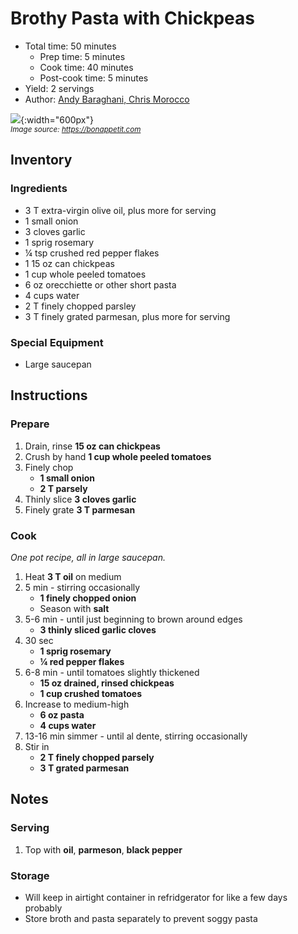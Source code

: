 # Brothy Pasta with Chickpeas

- Total time: 50 minutes
    - Prep time: 5 minutes
    - Cook time: 40 minutes
    - Post-cook time: 5 minutes
- Yield: 2 servings
- Author: [Andy Baraghani, Chris Morocco](https://www.bonappetit.com/recipe/brothy-pasta-with-chickpeas)

![](./hero.png){:width="600px"}
<br />
_<sup>Image source: <https://bonappetit.com></sup>_

## Inventory

### Ingredients

- 3 T extra-virgin olive oil, plus more for serving
- 1 small onion
- 3 cloves garlic
- 1 sprig rosemary
- ¼ tsp crushed red pepper flakes
- 1 15 oz can chickpeas
- 1 cup whole peeled tomatoes
- 6 oz orecchiette or other short pasta
- 4 cups water
- 2 T finely chopped parsley
- 3 T finely grated parmesan, plus more for serving

### Special Equipment

- Large saucepan

## Instructions

### Prepare

1. Drain, rinse **15 oz can chickpeas**
1. Crush by hand **1 cup whole peeled tomatoes**
1. Finely chop
    - **1 small onion**
    - **2 T parsely**
1. Thinly slice **3 cloves garlic**
1. Finely grate **3 T parmesan**

### Cook

_One pot recipe, all in large saucepan._

1. Heat **3 T oil** on medium
1. 5 min - stirring occasionally
    - **1 finely chopped onion**
    - Season with **salt**
1. 5-6 min - until just beginning to brown around edges
    - **3 thinly sliced garlic cloves**
1. 30 sec
    - **1 sprig rosemary**
    - **¼ red pepper flakes**
1. 6-8 min - until tomatoes slightly thickened
    - **15 oz drained, rinsed chickpeas**
    - **1 cup crushed tomatoes**
1. Increase to medium-high
    - **6 oz pasta**
    - **4 cups water**
1. 13-16 min simmer - until al dente, stirring occasionally
1. Stir in
    - **2 T finely chopped parsely**
    - **3 T grated parmesan**

## Notes

### Serving

1. Top with **oil**, **parmeson**, **black pepper**

### Storage

- Will keep in airtight container in refridgerator for like a few days probably
- Store broth and pasta separately to prevent soggy pasta
